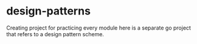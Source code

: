 # design-patterns
Creating project for practicing
every module here is a separate go project that refers to a design pattern scheme.
